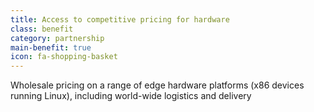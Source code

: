 ```yaml
---
title: Access to competitive pricing for hardware
class: benefit
category: partnership
main-benefit: true
icon: fa-shopping-basket
---
```


Wholesale pricing on a range of edge hardware platforms (x86 devices running Linux), including world-wide logistics and delivery